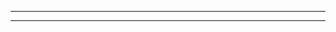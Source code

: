 ************************************************************************************************************

************************************************************************************************************
